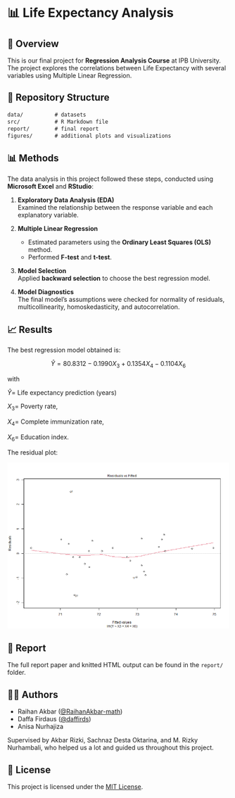 
# 📊 Life Expectancy Analysis

## 📌 Overview
This is our final project for **Regression Analysis Course** at IPB University. The project explores the correlations between Life Expectancy with several variables using Multiple Linear Regression. 

## 📂 Repository Structure
```
data/          # datasets
src/           # R Markdown file
report/        # final report
figures/       # additional plots and visualizations
```

## 📊 Methods

The data analysis in this project followed these steps, conducted using **Microsoft Excel** and **RStudio**:

1. **Exploratory Data Analysis (EDA)**  
   Examined the relationship between the response variable and each explanatory variable.  

2. **Multiple Linear Regression**  
   - Estimated parameters using the **Ordinary Least Squares (OLS)** method.  
   - Performed **F-test** and **t-test**.  

3. **Model Selection**  
   Applied **backward selection** to choose the best regression model.  

4. **Model Diagnostics**  
   The final model’s assumptions were checked for normality of residuals, multicollinearity, homoskedasticity, and autocorrelation.

## 📈 Results

The best regression model obtained is:

$$
\hat{Y}=80.8312−0.1990 X_3+0.1354 X_4−0.1104 X_6
$$ 

with

$\hat{Y}=$ Life expectancy prediction (years)

$X_3=$ Poverty rate,

$X_4=$ Complete immunization rate,

$X_6=$ Education index.

The residual plot:

![Residual Plot](figures/residualvsfitted.png)

## 📄 Report

The full report paper and knitted HTML output can be found in the `report/` folder.

## 👨‍🎓 Authors

*   Raihan Akbar ([\@RaihanAkbar-math](https://github.com/RaihanAkbar-math))
*   Daffa Firdaus ([\@daffirds](https://github.com/daffirds))
*   Anisa Nurhajiza

Supervised by Akbar Rizki, Sachnaz Desta Oktarina, and M. Rizky Nurhambali, who helped us a lot and guided us throughout this project.

## 📜 License

This project is licensed under the [MIT License](LICENSE).